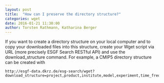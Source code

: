 ```yaml
---
layout: post
title:  "How can I preserve the directory structure?"
categories: wget
date: 2016-01-21 11:30:00
author: Torsten Rathmann, Katharina Berger
---
```


If you want to create a directory structure on your local computer and to copy your downloaded files into this structure, create your Wget script via URL (more precisely ESGF Search RESTful API) and use the download_structure command. For example, a CMIP5 directory structure can be created with

    http://esgf-data.dkrz.de/esg-search/wget?download_structure=project,product,institute,model,experiment,time_frequency,realm,cmor_table,ensemble,version,variable&project=CMIP5&experiment=historical&cmor_table=Amon&variable=tas&variable=pr

